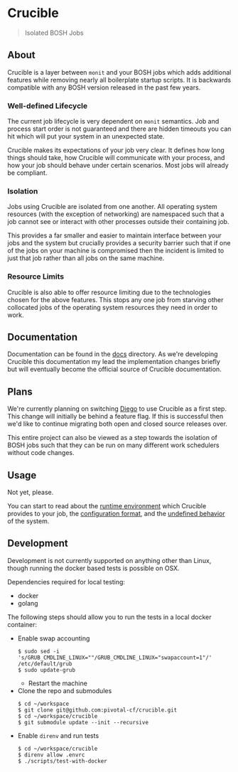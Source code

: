 # Crucible

> Isolated BOSH Jobs

## About

Crucible is a layer between `monit` and your BOSH jobs which adds additional
features while removing nearly all boilerplate startup scripts. It is backwards
compatible with any BOSH version released in the past few years.

### Well-defined Lifecycle

The current job lifecycle is very dependent on `monit` semantics. Job and
process start order is not guaranteed and there are hidden timeouts you can hit
which will put your system in an unexpected state.

Crucible makes its expectations of your job very clear. It defines how long
things should take, how Crucible will communicate with your process, and how
your job should behave under certain scenarios. Most jobs will already be
compliant.

### Isolation

Jobs using Crucible are isolated from one another. All operating system
resources (with the exception of networking) are namespaced such that a job
cannot see or interact with other processes outside their containing job.

This provides a far smaller and easier to maintain interface between your jobs
and the system but crucially provides a security barrier such that if one of the
jobs on your machine is compromised then the incident is limited to just that
job rather than all jobs on the same machine.

### Resource Limits

Crucible is also able to offer resource limiting due to the technologies chosen
for the above features. This stops any one job from starving other collocated
jobs of the operating system resources they need in order to work.

## Documentation

Documentation can be found in the [docs](docs) directory. As we're developing
Crucible this documentation my lead the implementation changes briefly but will
eventually become the official source of Crucible documentation.

## Plans

We're currently planning on switching [Diego][diego-release] to use Crucible as
a first step. This change will initially be behind a feature flag. If this is
successful then we'd like to continue migrating both open and closed source
releases over.

This entire project can also be viewed as a step towards the isolation of BOSH
jobs such that they can be run on many different work schedulers without code
changes.

[diego-release]: https://github.com/cloudfoundry/diego-release

## Usage

Not yet, please.

You can start to read about the [runtime environment](docs/runtime.md) which
Crucible provides to your job, the [configuration format](docs/config.md), and
the [undefined behavior](docs/undefined.md) of the system.

## Development

Development is not currently supported on anything other than Linux, though running the docker based tests is possible on OSX.

Dependencies required for local testing:
* docker
* golang

The following steps should allow you to run the tests in a local docker container:

* Enable swap accounting
  ```
  $ sudo sed -i 's/GRUB_CMDLINE_LINUX=""/GRUB_CMDLINE_LINUX="swapaccount=1"/' /etc/default/grub 
  $ sudo update-grub
  ```
  * Restart the machine
* Clone the repo and submodules
  ```
  $ cd ~/workspace
  $ git clone git@github.com:pivotal-cf/crucible.git
  $ cd ~/workspace/crucible
  $ git submodule update --init --recursive
  ```
* Enable `direnv` and run tests
  ```
  $ cd ~/workspace/crucible
  $ direnv allow .envrc
  $ ./scripts/test-with-docker 
  ```
